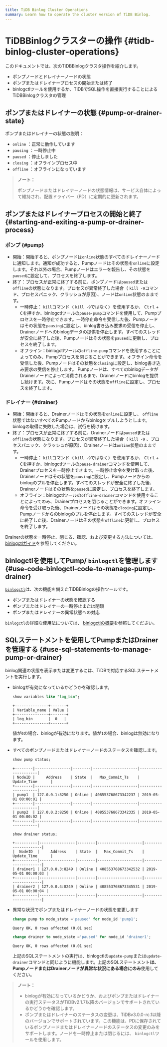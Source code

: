 ```yaml
---
title: TiDB Binlog Cluster Operations
summary: Learn how to operate the cluster version of TiDB Binlog.
---
```


# TiDBBinlogクラスターの操作 {#tidb-binlog-cluster-operations}

このドキュメントでは、次のTiDBBinlogクラスタ操作を紹介します。

-   ポンプノードとドレイナーノードの状態
-   ポンプまたはドレイナープロセスの開始または終了
-   binlogctlツールを使用するか、TiDBでSQL操作を直接実行することによるTiDBBinlogクラスタの管理

## ポンプまたはドレイナーの状態 {#pump-or-drainer-state}

ポンプまたはドレイナーの状態の説明：

-   `online` ：正常に動作しています
-   `pausing` ：一時停止中
-   `paused` ：停止しました
-   `closing` ：オフラインプロセス中
-   `offline` ：オフラインになっています

> **ノート：**
>
> ポンプノードまたはドレイナーノードの状態情報は、サービス自体によって維持され、配置ドライバー（PD）に定期的に更新されます。

## ポンプまたはドレイナープロセスの開始と終了 {#starting-and-exiting-a-pump-or-drainer-process}

### ポンプ {#pump}

-   開始：開始すると、ポンプノードは`online`状態のすべてのドレイナーノードに通知します。通知が成功すると、Pumpノードはその状態を`online`に設定します。それ以外の場合、Pumpノードはエラーを報告し、その状態を`paused`に設定して、プロセスを終了します。
-   終了：プロセスが正常に終了する前に、ポンプノードは`paused`または`offline`の状態になります。プロセスが異常終了した場合（ `kill -9`コマンド、プロセスパニック、クラッシュが原因）、ノードは`online`状態のままです。
    -   一時停止： `kill`コマンド（ `kill -9`ではなく）を使用するか、 <kbd>Ctrl</kbd> + <kbd>C</kbd>を押すか、binlogctlツールの`pause-pump`コマンドを使用して、Pumpプロセスを一時停止できます。一時停止命令を受信した後、Pumpノードはその状態を`pausing`に設定し、binlog書き込み要求の受信を停止し、Drainerノードへのbinlogデータの提供を停止します。すべてのスレッドが安全に終了した後、Pumpノードはその状態を`paused`に更新し、プロセスを終了します。
    -   オフライン：binlogctlツールの`offline-pump`コマンドを使用することによってのみ、Pumpプロセスを閉じることができます。オフライン命令を受信した後、Pumpノードはその状態を`closing`に設定し、binlog書き込み要求の受信を停止します。 Pumpノードは、すべてのbinlogデータがDrainerノードによって消費されるまで、Drainerノードにbinlogを提供し続けます。次に、Pumpノードはその状態を`offline`に設定し、プロセスを終了します。

### ドレイナー {#drainer}

-   開始：開始すると、Drainerノードはその状態を`online`に設定し、 `offline`状態ではないすべてのPumpノードからbinlogをプルしようとします。 binlogの取得に失敗した場合は、試行を続けます。
-   終了：プロセスが正常に終了する前に、Drainerノードは`paused`または`offline`の状態になります。プロセスが異常終了した場合（ `kill -9` 、プロセスパニック、クラッシュが原因）、Drainerノードは`online`状態のままです。
    -   一時停止： `kill`コマンド（ `kill -9`ではなく）を使用するか、 <kbd>Ctrl</kbd> + <kbd>C</kbd>を押すか、binlogctlツールの`pause-drainer`コマンドを使用して、Drainerプロセスを一時停止できます。一時停止命令を受け取った後、Drainerノードはその状態を`pausing`に設定し、Pumpノードからのbinlogのプルを停止します。すべてのスレッドが安全に終了した後、Drainerノードはその状態を`paused`に設定し、プロセスを終了します。
    -   オフライン：binlogctlツールの`offline-drainer`コマンドを使用することによってのみ、Drainerプロセスを閉じることができます。オフライン命令を受け取った後、Drainerノードはその状態を`closing`に設定し、Pumpノードからのbinlogのプルを停止します。すべてのスレッドが安全に終了した後、Drainerノードはその状態を`offline`に更新し、プロセスを終了します。

Drainerの状態を一時停止、閉じる、確認、および変更する方法については、 [binlogctlガイド](/tidb-binlog/binlog-control.md)を参照してください。

## binlogctlを使用してPump/ <code>binlogctl</code>を管理します {#use-code-binlogctl-code-to-manage-pump-drainer}

[`binlogctl`](https://github.com/pingcap/tidb-binlog/tree/master/binlogctl)は、次の機能を備えたTiDBBinlogの操作ツールです。

-   ポンプまたはドレイナーの状態を確認する
-   ポンプまたはドレイナーの一時停止または閉鎖
-   ポンプまたはドレイナーの異常状態への対応

`binlogctl`の詳細な使用法については、 [binlogctlの概要](/tidb-binlog/binlog-control.md)を参照してください。

## SQLステートメントを使用してPumpまたはDrainerを管理する {#use-sql-statements-to-manage-pump-or-drainer}

binlog関連の状態を表示または変更するには、TiDBで対応するSQLステートメントを実行します。

-   binlogが有効になっているかどうかを確認します。

    
    ```sql
    show variables like "log_bin";
    ```

    ```
    +---------------+-------+
    | Variable_name | Value |
    +---------------+-------+
    | log_bin       |  0   |
    +---------------+-------+
    ```

    値が`0`の場合、binlogが有効になります。値が`1`の場合、binlogは無効になります。

-   すべてのポンプノードまたはドレイナーノードのステータスを確認します。

    
    ```sql
    show pump status;
    ```

    ```
    +--------|----------------|--------|--------------------|---------------------|
    | NodeID |     Address    | State  |   Max_Commit_Ts    |    Update_Time      |
    +--------|----------------|--------|--------------------|---------------------|
    | pump1  | 127.0.0.1:8250 | Online | 408553768673342237 | 2019-05-01 00:00:01 |
    +--------|----------------|--------|--------------------|---------------------|
    | pump2  | 127.0.0.2:8250 | Online | 408553768673342335 | 2019-05-01 00:00:02 |
    +--------|----------------|--------|--------------------|---------------------|
    ```

    
    ```sql
    show drainer status;
    ```

    ```
    +----------|----------------|--------|--------------------|---------------------|
    |  NodeID  |     Address    | State  |   Max_Commit_Ts    |    Update_Time      |
    +----------|----------------|--------|--------------------|---------------------|
    | drainer1 | 127.0.0.3:8249 | Online | 408553768673342532 | 2019-05-01 00:00:03 |
    +----------|----------------|--------|--------------------|---------------------|
    | drainer2 | 127.0.0.4:8249 | Online | 408553768673345531 | 2019-05-01 00:00:04 |
    +----------|----------------|--------|--------------------|---------------------|
    ```

-   異常な状況でポンプまたはドレイナーノードの状態を変更します

    
    ```sql
    change pump to node_state ='paused' for node_id 'pump1';
    ```

    ```
    Query OK, 0 rows affected (0.01 sec)
    ```

    
    ```sql
    change drainer to node_state ='paused' for node_id 'drainer1';
    ```

    ```
    Query OK, 0 rows affected (0.01 sec)
    ```

    上記のSQLステートメントの実行は、binlogctlの`update-pump`または`update-drainer`コマンドと同じように機能します。上記のSQLステートメント**は、PumpノードまたはDrainerノードが異常な状況にある場合にのみ**使用してください。

> **ノート：**
>
> -   binlogが有効になっているかどうか、およびポンプまたはドレイナーの実行ステータスがTiDBv2.1.7以降のバージョンでサポートされているかどうかを確認します。
> -   ポンプまたはドレイナーのステータスの変更は、TiDBv3.0.0-rc.1以降のバージョンでサポートされています。この機能は、PDに保存されているポンプノードまたはドレイナーノードのステータスの変更のみをサポートします。ノードを一時停止または閉じるには、 `binlogctl`ツールを使用します。

